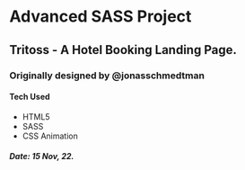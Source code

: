 #  Advanced SASS Project
## Tritoss - A Hotel Booking Landing Page.
### Originally designed by @jonasschmedtman

#### Tech Used
- HTML5
- SASS
- CSS Animation

##### Date: 15 Nov, 22.